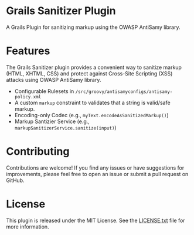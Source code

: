 # Grails Sanitizer Plugin
A Grails Plugin for sanitizing markup using the OWASP AntiSamy library.
# Features
The Grails Sanitizer plugin provides a convenient way to sanitize markup (HTML, XHTML, CSS) and protect against Cross-Site Scripting (XSS) attacks using OWASP AntiSamy library.
- Configurable Rulesets in `/src/groovy/antisamyconfigs/antisamy-policy.xml`
- A custom `markup` constraint to validates that a string is valid/safe markup.
- Encoding-only Codec (e.g., `myText.encodeAsSanitizedMarkup()`)
- Markup Santizier Service (e.g., `markupSanitizerService.sanitize(input)`)
# Contributing
Contributions are welcome! If you find any issues or have suggestions for improvements, please feel free to open an issue or submit a pull request on GitHub.
# License
This plugin is released under the MIT License. See the [LICENSE.txt](LICENSE.txt) file for more information.
